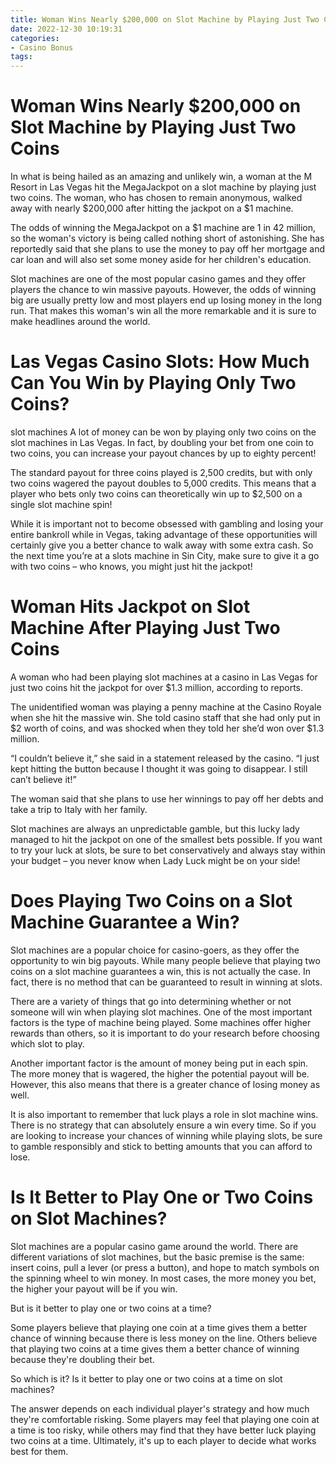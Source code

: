 ```yaml
---
title: Woman Wins Nearly $200,000 on Slot Machine by Playing Just Two Coins
date: 2022-12-30 10:19:31
categories:
- Casino Bonus
tags:
---
```



#  Woman Wins Nearly $200,000 on Slot Machine by Playing Just Two Coins

In what is being hailed as an amazing and unlikely win, a woman at the M Resort in Las Vegas hit the MegaJackpot on a slot machine by playing just two coins. The woman, who has chosen to remain anonymous, walked away with nearly $200,000 after hitting the jackpot on a $1 machine.

The odds of winning the MegaJackpot on a $1 machine are 1 in 42 million, so the woman's victory is being called nothing short of astonishing. She has reportedly said that she plans to use the money to pay off her mortgage and car loan and will also set some money aside for her children's education.

Slot machines are one of the most popular casino games and they offer players the chance to win massive payouts. However, the odds of winning big are usually pretty low and most players end up losing money in the long run. That makes this woman's win all the more remarkable and it is sure to make headlines around the world.

#  Las Vegas Casino Slots: How Much Can You Win by Playing Only Two Coins?

slot machines
A lot of money can be won by playing only two coins on the slot machines in Las Vegas. In fact, by doubling your bet from one coin to two coins, you can increase your payout chances by up to eighty percent! 

The standard payout for three coins played is 2,500 credits, but with only two coins wagered the payout doubles to 5,000 credits. This means that a player who bets only two coins can theoretically win up to $2,500 on a single slot machine spin! 

While it is important not to become obsessed with gambling and losing your entire bankroll while in Vegas, taking advantage of these opportunities will certainly give you a better chance to walk away with some extra cash. So the next time you’re at a slots machine in Sin City, make sure to give it a go with two coins – who knows, you might just hit the jackpot!

#  Woman Hits Jackpot on Slot Machine After Playing Just Two Coins

A woman who had been playing slot machines at a casino in Las Vegas for just two coins hit the jackpot for over $1.3 million, according to reports.

The unidentified woman was playing a penny machine at the Casino Royale when she hit the massive win. She told casino staff that she had only put in $2 worth of coins, and was shocked when they told her she’d won over $1.3 million.

“I couldn’t believe it,” she said in a statement released by the casino. “I just kept hitting the button because I thought it was going to disappear. I still can’t believe it!”

The woman said that she plans to use her winnings to pay off her debts and take a trip to Italy with her family.

Slot machines are always an unpredictable gamble, but this lucky lady managed to hit the jackpot on one of the smallest bets possible. If you want to try your luck at slots, be sure to bet conservatively and always stay within your budget – you never know when Lady Luck might be on your side!

#  Does Playing Two Coins on a Slot Machine Guarantee a Win?

Slot machines are a popular choice for casino-goers, as they offer the opportunity to win big payouts. While many people believe that playing two coins on a slot machine guarantees a win, this is not actually the case. In fact, there is no method that can be guaranteed to result in winning at slots.

There are a variety of things that go into determining whether or not someone will win when playing slot machines. One of the most important factors is the type of machine being played. Some machines offer higher rewards than others, so it is important to do your research before choosing which slot to play.

Another important factor is the amount of money being put in each spin. The more money that is wagered, the higher the potential payout will be. However, this also means that there is a greater chance of losing money as well.

It is also important to remember that luck plays a role in slot machine wins. There is no strategy that can absolutely ensure a win every time. So if you are looking to increase your chances of winning while playing slots, be sure to gamble responsibly and stick to betting amounts that you can afford to lose.

#  Is It Better to Play One or Two Coins on Slot Machines?

Slot machines are a popular casino game around the world. There are different variations of slot machines, but the basic premise is the same: insert coins, pull a lever (or press a button), and hope to match symbols on the spinning wheel to win money. In most cases, the more money you bet, the higher your payout will be if you win.

But is it better to play one or two coins at a time?

Some players believe that playing one coin at a time gives them a better chance of winning because there is less money on the line. Others believe that playing two coins at a time gives them a better chance of winning because they're doubling their bet.

So which is it? Is it better to play one or two coins at a time on slot machines?

The answer depends on each individual player's strategy and how much they're comfortable risking. Some players may feel that playing one coin at a time is too risky, while others may find that they have better luck playing two coins at a time. Ultimately, it's up to each player to decide what works best for them.